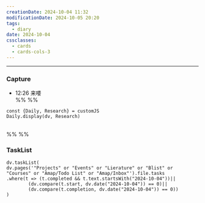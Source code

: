 ```yaml
---
creationDate: 2024-10-04 11:32
modificationDate: 2024-10-05 20:20
tags:
  - diary
date: 2024-10-04
cssclasses:
  - cards
  - cards-cols-3
---
```


---

### Capture    

- 12:26 来喽
<br>%% %%
```dataviewjs
const {Daily, Research} = customJS
Daily.display(dv, Research)
```
<br>%% %%
### TaskList 
```dataviewjs
dv.taskList(
dv.pages('"Projects" or "Events" or "Lierature" or "Blist" or "Courses" or "Amap/Todo List" or "Amap/Inbox"').file.tasks
.where(t => (t.completed && t.text.startsWith("2024-10-04"))||
		(dv.compare(t.start, dv.date("2024-10-04")) == 0)||
		(dv.compare(t.completion, dv.date("2024-10-04")) == 0))
)
```

